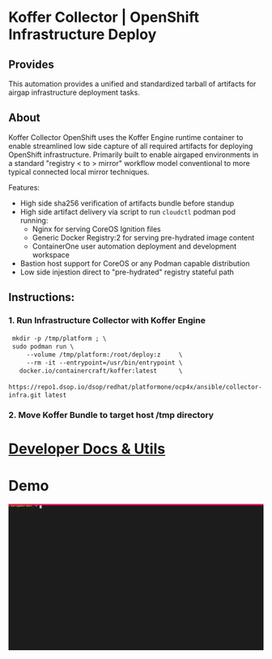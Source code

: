 # Koffer Collector | OpenShift Infrastructure Deploy
## Provides
This automation provides a unified and standardized tarball of artifacts for
airgap infrastructure deployment tasks.

## About
Koffer Collector OpenShift uses the Koffer Engine runtime container to enable
streamlined low side capture of all required artifacts for deploying OpenShift 
infrastructure. Primarily built to enable airgaped environments in a standard 
"registry < to > mirror" workflow model conventional to more typical connected 
local mirror techniques.

Features:
  - High side sha256 verification of artifacts bundle before standup
  - High side artifact delivery via script to run `cloudctl` podman pod running:
    - Nginx for serving CoreOS Ignition files
    - Generic Docker Registry:2 for serving pre-hydrated image content
    - ContainerOne user automation deployment and development workspace
  - Bastion host support for CoreOS or any Podman capable distribution
  - Low side injestion direct to "pre-hydrated" registry stateful path

## Instructions:
### 1. Run Infrastructure Collector with Koffer Engine
```
 mkdir -p /tmp/platform ; \
 sudo podman run \
     --volume /tmp/platform:/root/deploy:z     \
     --rm -it --entrypoint=/usr/bin/entrypoint \
   docker.io/containercraft/koffer:latest      \
   https://repo1.dsop.io/dsop/redhat/platformone/ocp4x/ansible/collector-infra.git latest

```
### 2. Move Koffer Bundle to target host /tmp directory
# [Developer Docs & Utils](./dev)
# Demo
![bundle](./web/bundle.svg)
